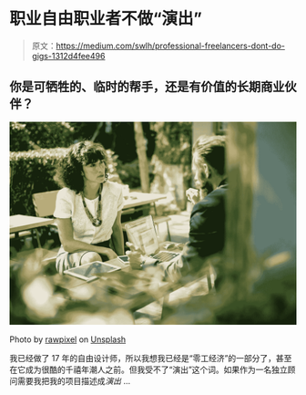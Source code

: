 # 职业自由职业者不做“演出”

> 原文：<https://medium.com/swlh/professional-freelancers-dont-do-gigs-1312d4fee496>

## 你是可牺牲的、临时的帮手，还是有价值的长期商业伙伴？

![](img/4e61fc4e0db3daf3f4bdabaeb5f6d6b1.png)

Photo by [rawpixel](https://unsplash.com/photos/bMclPCvSHLo?utm_source=unsplash&utm_medium=referral&utm_content=creditCopyText) on [Unsplash](https://unsplash.com/search/photos/business?utm_source=unsplash&utm_medium=referral&utm_content=creditCopyText)

我已经做了 17 年的自由设计师，所以我想我已经是“零工经济”的一部分了，甚至在它成为很酷的千禧年潮人之前。但我受不了“演出”这个词。如果作为一名独立顾问需要我把我的项目描述成*演出* …